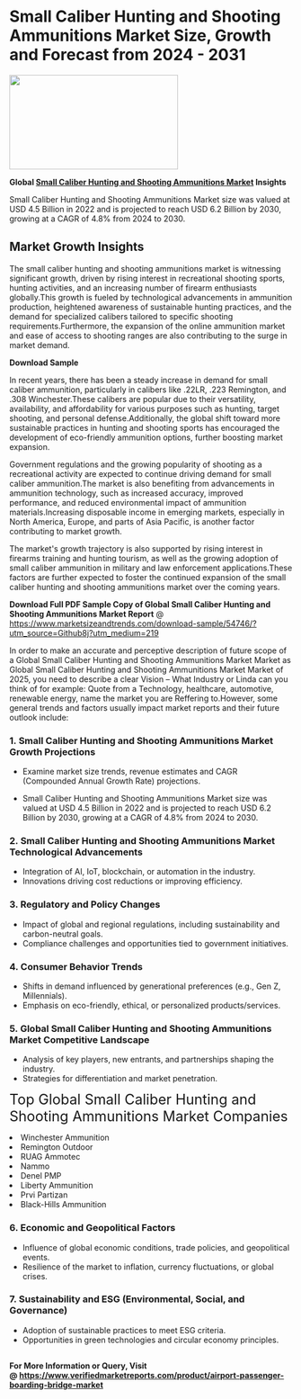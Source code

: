 <H1>Small Caliber Hunting and Shooting Ammunitions Market Size, Growth and Forecast from 2024 - 2031</H1><img class="aligncenter size-medium wp-image-584254" src="https://thirdeyenews.in/wp-content/uploads/2024/09/Global-Market-Research-300x168.jpeg" alt="" width="300" height="168" /><p><strong>Global&nbsp;<a href="https://www.marketsizeandtrends.com/download-sample/54746/?utm_source=Github8j?utm_medium=219">Small Caliber Hunting and Shooting Ammunitions Market</a> Insights</strong></p><p>Small Caliber Hunting and Shooting Ammunitions Market size was valued at USD 4.5 Billion in 2022 and is projected to reach USD 6.2 Billion by 2030, growing at a CAGR of 4.8% from 2024 to 2030.</p><p><h2>Market Growth Insights</h2> <p>The small caliber hunting and shooting ammunitions market is witnessing significant growth, driven by rising interest in recreational shooting sports, hunting activities, and an increasing number of firearm enthusiasts globally.This growth is fueled by technological advancements in ammunition production, heightened awareness of sustainable hunting practices, and the demand for specialized calibers tailored to specific shooting requirements.Furthermore, the expansion of the online ammunition market and ease of access to shooting ranges are also contributing to the surge in market demand.</p> <p><strong>Download Sample</strong></p> <p>In recent years, there has been a steady increase in demand for small caliber ammunition, particularly in calibers like .22LR, .223 Remington, and .308 Winchester.These calibers are popular due to their versatility, availability, and affordability for various purposes such as hunting, target shooting, and personal defense.Additionally, the global shift toward more sustainable practices in hunting and shooting sports has encouraged the development of eco-friendly ammunition options, further boosting market expansion.</p> <p>Government regulations and the growing popularity of shooting as a recreational activity are expected to continue driving demand for small caliber ammunition.The market is also benefiting from advancements in ammunition technology, such as increased accuracy, improved performance, and reduced environmental impact of ammunition materials.Increasing disposable income in emerging markets, especially in North America, Europe, and parts of Asia Pacific, is another factor contributing to market growth.</p> <p>The market's growth trajectory is also supported by rising interest in firearms training and hunting tourism, as well as the growing adoption of small caliber ammunition in military and law enforcement applications.These factors are further expected to foster the continued expansion of the small caliber hunting and shooting ammunitions market over the coming years.</p> <p><span class=""><strong>Download Full PDF Sample Copy of Global Small Caliber Hunting and Shooting Ammunitions Market Report</strong> @ <a href="https://www.marketsizeandtrends.com/download-sample/54746/?utm_source=Github8j?utm_medium=219" target="_blank">https://www.marketsizeandtrends.com/download-sample/54746/?utm_source=Github8j?utm_medium=219</a></span></p><p>In order to make an accurate and perceptive description of future scope of a Global&nbsp;Small Caliber Hunting and Shooting Ammunitions Market Market as Global&nbsp;Small Caliber Hunting and Shooting Ammunitions Market Market of 2025, you need to describe a clear Vision &ndash; What Industry or Linda can you think of for example: Quote from a Technology, healthcare, automotive, renewable energy, name the market you are Reffering to.However, some general trends and factors usually impact market reports and their future outlook include:</p><h3>1.&nbsp;<strong>Small Caliber Hunting and Shooting Ammunitions Market Growth Projections</strong></h3><ul><li>Examine market size trends, revenue estimates and CAGR (Compounded Annual Growth Rate) projections.</li><li><p>Small Caliber Hunting and Shooting Ammunitions Market size was valued at USD 4.5 Billion in 2022 and is projected to reach USD 6.2 Billion by 2030, growing at a CAGR of 4.8% from 2024 to 2030.</p></li></ul><h3>2.&nbsp;<strong>Small Caliber Hunting and Shooting Ammunitions Market Technological Advancements</strong></h3><ul><li>Integration of AI, IoT, blockchain, or automation in the industry.</li><li>Innovations driving cost reductions or improving efficiency.</li></ul><h3>3.&nbsp;<strong>Regulatory and Policy Changes</strong></h3><ul><li>Impact of global and regional regulations, including sustainability and carbon-neutral goals.</li><li>Compliance challenges and opportunities tied to government initiatives.</li></ul><h3>4.&nbsp;<strong>Consumer Behavior Trends</strong></h3><ul><li>Shifts in demand influenced by generational preferences (e.g., Gen Z, Millennials).</li><li>Emphasis on eco-friendly, ethical, or personalized products/services.</li></ul><h3>5.&nbsp;<strong>Global Small Caliber Hunting and Shooting Ammunitions Market Competitive Landscape</strong></h3><ul><li>Analysis of key players, new entrants, and partnerships shaping the industry.</li><li>Strategies for differentiation and market penetration.</li></ul><p data-pm-slice="1 1 []"><span style="color: inherit; font-family: inherit; font-size: 25px;">Top Global Small Caliber Hunting and Shooting Ammunitions Market Companies</span></p><div class="" data-test-id=""><p><li>Winchester Ammunition</li><li> Remington Outdoor</li><li> RUAG Ammotec</li><li> Nammo</li><li> Denel PMP</li><li> Liberty Ammunition</li><li> Prvi Partizan</li><li> Black-Hills Ammunition</li></p></div><h3>6.&nbsp;<strong>Economic and Geopolitical Factors</strong></h3><ul><li>Influence of global economic conditions, trade policies, and geopolitical events.</li><li>Resilience of the market to inflation, currency fluctuations, or global crises.</li></ul><h3>7.&nbsp;<strong>Sustainability and ESG (Environmental, Social, and Governance)</strong></h3><ul><li>Adoption of sustainable practices to meet ESG criteria.</li><li>Opportunities in green technologies and circular economy principles.</li></ul><h2><strong style="font-size: 14px;">For More Information or Query, Visit @&nbsp;</strong><a style="background-color: #ffffff; font-size: 14px;" href="https://www.marketsizeandtrends.com/report/small-caliber-hunting-and-shooting-ammunitions-market/" target="_blank">https://www.verifiedmarketreports.com/product/airport-passenger-boarding-bridge-market</a></h2>